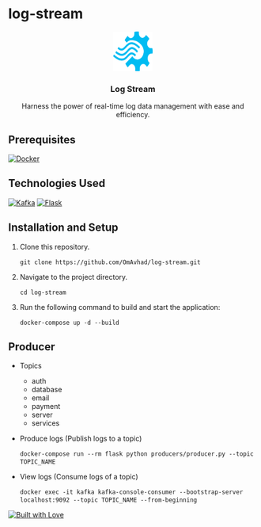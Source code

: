 # log-stream
<div align="center">
  <a href="https://github.com/othneildrew/Best-README-Template">
    <img src="images/logo.png" alt="Logo" width="80" height="80">
  </a>

  <h3 align="center">Log Stream</h3>

  <p align="center">
    Harness the power of real-time log data management with ease and efficiency.
    <br />
  </p>
</div>

## Prerequisites
[![Docker](https://img.shields.io/badge/-Docker-blue?logo=docker)](https://www.docker.com/)

## Technologies Used
[![Kafka](https://img.shields.io/badge/-Kafka-black?logo=apache-kafka)](https://kafka.apache.org/)
[![Flask](https://img.shields.io/badge/-Flask-black?logo=flask)](https://flask.palletsprojects.com/)

## Installation and Setup
1. Clone this repository.
    ```
    git clone https://github.com/OmAvhad/log-stream.git
    ```
2. Navigate to the project directory.
    ```
    cd log-stream
    ```
3. Run the following command to build and start the application:
    ```
    docker-compose up -d --build
    ```

## Producer
- Topics
    - auth
    - database
    - email
    - payment
    - server
    - services

- Produce logs (Publish logs to a topic)
    ```
    docker-compose run --rm flask python producers/producer.py --topic TOPIC_NAME
    ```

- View logs (Consume logs of a topic)
    ```
    docker exec -it kafka kafka-console-consumer --bootstrap-server localhost:9092 --topic TOPIC_NAME --from-beginning
    ```
 

[![Built with Love](https://forthebadge.com/images/badges/built-with-love.svg)](https://forthebadge.com)